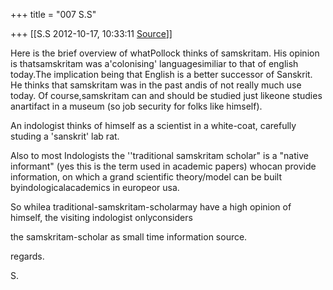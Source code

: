 +++
title = "007 S.S"

+++
[[S.S	2012-10-17, 10:33:11 [Source](https://groups.google.com/g/bvparishat/c/BR9F6kSuXY4)]]



Here is the brief overview of whatPollock thinks of samskritam. His opinion is thatsamskritam was a'colonising' languagesimiliar to that of english today.The implication being that English is a better successor of Sanskrit. He thinks that samskritam was in the past andis of not really much use today. Of course,samskritam can and should be studied just likeone studies anartifact in a museum (so job security for folks like himself).



An indologist thinks of himself as a scientist in a white-coat, carefully studing a 'sanskrit' lab rat.

Also to most Indologists the ''traditional samskritam scholar" is a
"native informant" (yes this is the term used in academic papers)
whocan provide information, on which a grand scientific theory/model can be built byindologicalacademics in europeor usa.

So whilea traditional-samskritam-scholarmay have a high opinion of himself, the visiting indologist onlyconsiders

the samskritam-scholar as small time information source.



regards.

S.

